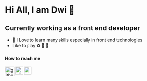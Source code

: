 # Hi All, I am Dwi :wave:	

## Currently working as a front end developer

* 🌱 I Love to learn many skills especially in front end technologies 
* Like to play :soccer: :basketball: :badminton:

#### How to reach me
[<img align="left" width="30px" src="https://github.githubassets.com/images/modules/logos_page/GitHub-Mark.png" alt="github logo"/>][github]
[<img align="left" width="25px" src="https://cdn.jsdelivr.net/npm/simple-icons@v3/icons/instagram.svg" alt="github logo"/>][instagram] 
[<img align="left" width="25px" src="https://cdn.jsdelivr.net/npm/simple-icons@v3/icons/linkedin.svg" />][linkedin]

[instagram]: https://www.instagram.com/dwieps
[linkedin]: https://www.linkedin.com/in/dwi-prasetya-a754117a
[github]: https://github.com/dwips
